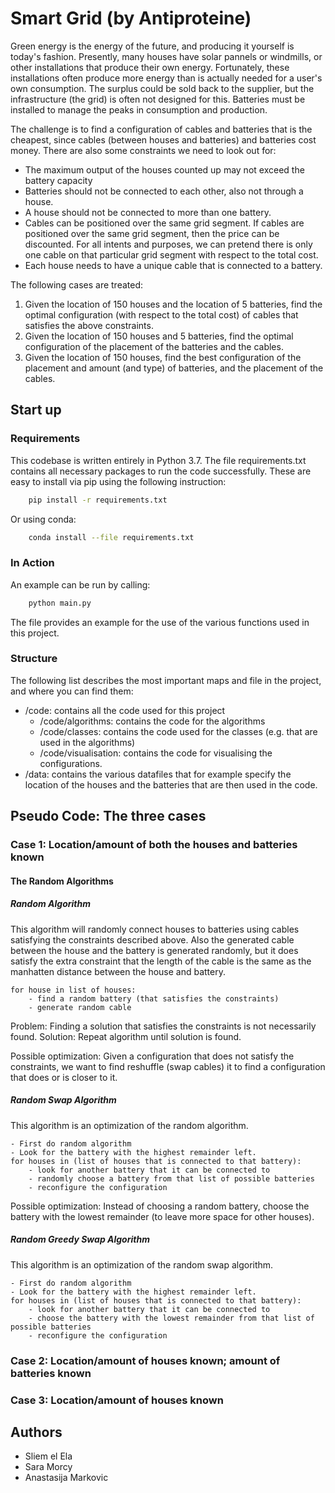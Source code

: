 # Smart Grid (by Antiproteine)

Green energy is the energy of the future, and producing it yourself is today's fashion. Presently, many houses have solar pannels or windmills, or other installations that produce their own energy. Fortunately, these installations often produce more energy than is actually needed for a user's own consumption. The surplus could be sold back to the supplier, but the infrastructure (the grid) is often not designed for this. Batteries must be installed to manage the peaks in consumption and production. 

The challenge is to find a configuration of cables and batteries that is the cheapest, since cables (between houses and batteries) and batteries cost money. There are also some constraints we need to look out for:

- The maximum output of the houses counted up may not exceed the battery capacity
- Batteries should not be connected to each other, also not through a house. 
- A house should not be connected to more than one battery.
- Cables can be positioned over the same grid segment. If cables are positioned over the same grid segment, then the price can be discounted. For all intents and purposes, we can pretend there is only one cable on that particular grid segment with respect to the total cost.
- Each house needs to have a unique cable that is connected to a battery.

The following cases are treated:
1. Given the location of 150 houses and the location of 5 batteries, find the optimal configuration (with respect to the total cost) of cables that satisfies the above constraints. 
2. Given the location of 150 houses and 5 batteries, find the optimal configuration of the placement of the batteries and the cables. 
3. Given the location of 150 houses, find the best configuration of the placement and amount (and type) of batteries, and the placement of the cables. 

## Start up 
### Requirements
This codebase is written entirely in Python 3.7. The file requirements.txt contains all necessary packages to run the code successfully. These are easy to install via pip using the following instruction:
```bash
    pip install -r requirements.txt
```
Or using conda:
```bash
    conda install --file requirements.txt
```

### In Action
An example can be run by calling:
```bash
    python main.py
```

The file provides an example for the use of the various functions used in this project.

### Structure
The following list describes the most important maps and file in the project, and where you can find them:

- /code: contains all the code used for this project
    - /code/algorithms: contains the code for the algorithms
    - /code/classes: contains the code used for the classes (e.g. that are used in the algorithms)
    - /code/visualisation: contains the code for visualising the configurations. 
- /data: contains the various datafiles that for example specify the location of the houses and the batteries that are then used in the code.

## Pseudo Code: The three cases
### Case 1: Location/amount of both the houses and batteries known

#### The Random Algorithms 

##### Random Algorithm
This algorithm will randomly connect houses to batteries using cables satisfying the constraints described above. 
Also the generated cable between the house and the battery is generated randomly, but it does satisfy the extra constraint that the length of the cable is the same as the manhatten distance between the house and battery.
```
for house in list of houses:
    - find a random battery (that satisfies the constraints)
    - generate random cable 
```
Problem: Finding a solution that satisfies the constraints is not necessarily found. 
Solution: Repeat algorithm until solution is found.

Possible optimization: Given a configuration that does not satisfy the constraints, we want to find reshuffle (swap cables) it to find a configuration that does or is closer to it. 

##### Random Swap Algorithm
This algorithm is an optimization of the random algorithm. 

```
- First do random algorithm
- Look for the battery with the highest remainder left.
for houses in (list of houses that is connected to that battery):
    - look for another battery that it can be connected to 
    - randomly choose a battery from that list of possible batteries
    - reconfigure the configuration
```

Possible optimization: Instead of choosing a random battery, choose the battery with the lowest remainder (to leave more space for other houses).
##### Random Greedy Swap Algorithm 

This algorithm is an optimization of the random swap algorithm. 

```
- First do random algorithm
- Look for the battery with the highest remainder left.
for houses in (list of houses that is connected to that battery):
    - look for another battery that it can be connected to 
    - choose the battery with the lowest remainder from that list of possible batteries
    - reconfigure the configuration
```

### Case 2: Location/amount of houses known; amount of batteries known

### Case 3: Location/amount of houses known

## Authors
- Sliem el Ela
- Sara Morcy
- Anastasija Markovic

